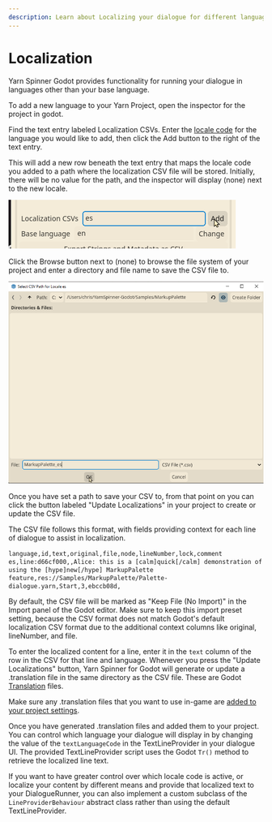 ```yaml
---
description: Learn about Localizing your dialogue for different languages in Godot.
---
```


# Localization

Yarn Spinner Godot provides functionality for running your dialogue in languages other than your base language.

To add a new language to your Yarn Project, open the inspector for the project in godot.

Find the text entry labeled Localization CSVs. Enter the [locale code](https://docs.godotengine.org/en/stable/tutorials/i18n/locales.html) for the language you would like to add, then click the Add button to the right of the text entry.

This will add a new row beneath the text entry that maps the locale code you added to a path where the localization CSV file will be stored. Initially, there will be no value for the path, and the inspector will display (none) next to the new locale.

![Adding a New Locale](../../../.gitbook/assets/YarnSpinner-Godot-add-locale.png)

Click the Browse button next to (none) to browse the file system of your project and enter a directory and file name to save the CSV file to.

![Choosing a Path to Save Your CSV File](../../../.gitbook/assets/YarnSpinner-Godot-select-localization-csv-path.png)

Once you have set a path to save your CSV to, from that point on you can click the button labeled "Update Localizations" in your project to create or update the CSV file.

The CSV file follows this format, with fields providing context for each line of dialogue to assist in localization.

```csv
language,id,text,original,file,node,lineNumber,lock,comment
es,line:d66cf000,,Alice: this is a [calm]quick[/calm] demonstration of using the [hype]new[/hype] MarkupPalette feature,res://Samples/MarkupPalette/Palette-dialogue.yarn,Start,3,ebccb08d,
```

By default, the CSV file will be marked as "Keep File (No Import)" in the Import panel of the Godot editor. Make sure to keep this import preset setting, because the CSV format does not match Godot's default localization CSV format due to the additional context columns like original, lineNumber, and file.

To enter the localized content for a line, enter it in the `text` column of the row in the CSV for that line and language. Whenever you press the "Update Localizations" button, Yarn Spinner for Godot will generate or update a .translation file in the same directory as the CSV file. These are Godot [Translation](https://docs.godotengine.org/en/stable/classes/class_translation.html) files.

Make sure any .translation files that you want to use in-game are [added to your project settings](https://docs.godotengine.org/en/stable/tutorials/i18n/internationalizing_games.html#configuring-the-imported-translation).

Once you have generated .translation files and added them to your project. You can control which language your dialogue will display in by changing the value of the `textLanguageCode` in the TextLineProvider in your dialogue UI. The provided TextLineProvider script uses the Godot `Tr()` method to retrieve the localized line text.

If you want to have greater control over which locale code is active, or localize your content by different means and provide that localized text to your DialogueRunner, you can also implement a custom subclass of the `LineProviderBehaviour` abstract class rather than using the default TextLineProvider.
